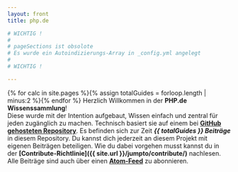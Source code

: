 ```yaml
---
layout: front
title: php.de

# WICHTIG !
#
# pageSections ist obsolote
# Es wurde ein Autoindizierungs-Array in _config.yml angelegt
#
# WICHTIG !

---
```

{% for calc in site.pages %}{% assign totalGuides = forloop.length | minus:2 %}{% endfor %}
Herzlich Willkommen in der **PHP.de Wissenssammlung**!  
Diese wurde mit der Intention aufgebaut, Wissen einfach und zentral für jeden zugänglich zu machen. Technisch basiert sie auf einem bei **[GitHub gehosteten Repository](http://github.com/php-de/php-de.github.io)**. Es befinden sich zur Zeit ***{{ totalGuides }} Beiträge*** in diesem Repository. Du kannst dich jederzeit an diesem Projekt mit eigenen Beiträgen beteiligen. Wie du dabei vorgehen musst kannst du in der **[Contribute-Richtlinie]({{ site.url }}/jumpto/contribute/)** nachlesen.  Alle Beiträge sind auch über einen **[Atom-Feed](http://php-de.github.io/feed/atom.xml)** zu abonnieren.
